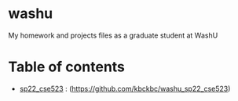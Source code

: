 # washu
My homework and projects files as a graduate student at WashU

# Table of contents
* [sp22_cse523](#Whatisit) : (https://github.com/kbckbc/washu_sp22_cse523)

